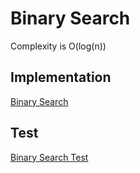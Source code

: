 # Binary Search
Complexity is O(log(n))

## Implementation
[Binary Search](https://github.com/Mehdi-17/Learn_algorithms_and_data_structures_with-GO/blob/main/algorithms/search/binarySearch/BinarySearch.go)

## Test
[Binary Search Test](https://github.com/Mehdi-17/Learn_algorithms_and_data_structures_with-GO/blob/main/algorithms/search/binarySearch/BinarySearch_test.go)
